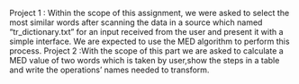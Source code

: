 Project 1 : Within the scope of this assignment, we were asked to select the most similar words after scanning the data in a source which named “tr_dictionary.txt” for an input received from the user and present it with a simple interface. 
We are expected to use the MED algorithm to perform this process.
Project 2 :With the scope of this part we are asked to calculate a MED value of two words which is taken by user,show the steps in a table and write the operations’ names needed to transform. 


